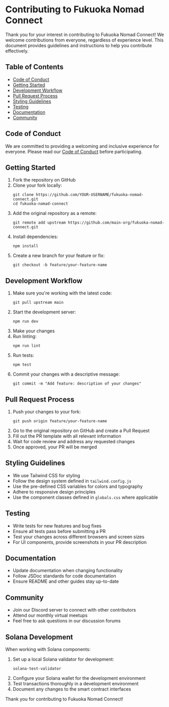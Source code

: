 # Contributing to Fukuoka Nomad Connect

Thank you for your interest in contributing to Fukuoka Nomad Connect! We welcome contributions from everyone, regardless of experience level. This document provides guidelines and instructions to help you contribute effectively.

## Table of Contents

- [Code of Conduct](#code-of-conduct)
- [Getting Started](#getting-started)
- [Development Workflow](#development-workflow)
- [Pull Request Process](#pull-request-process)
- [Styling Guidelines](#styling-guidelines)
- [Testing](#testing)
- [Documentation](#documentation)
- [Community](#community)

## Code of Conduct

We are committed to providing a welcoming and inclusive experience for everyone. Please read our [Code of Conduct](CODE_OF_CONDUCT.md) before participating.

## Getting Started

1. Fork the repository on GitHub
2. Clone your fork locally:
   ```
   git clone https://github.com/YOUR-USERNAME/fukuoka-nomad-connect.git
   cd fukuoka-nomad-connect
   ```
3. Add the original repository as a remote:
   ```
   git remote add upstream https://github.com/main-org/fukuoka-nomad-connect.git
   ```
4. Install dependencies:
   ```
   npm install
   ```
5. Create a new branch for your feature or fix:
   ```
   git checkout -b feature/your-feature-name
   ```

## Development Workflow

1. Make sure you're working with the latest code:
   ```
   git pull upstream main
   ```
2. Start the development server:
   ```
   npm run dev
   ```
3. Make your changes
4. Run linting:
   ```
   npm run lint
   ```
5. Run tests:
   ```
   npm test
   ```
6. Commit your changes with a descriptive message:
   ```
   git commit -m "Add feature: description of your changes"
   ```

## Pull Request Process

1. Push your changes to your fork:
   ```
   git push origin feature/your-feature-name
   ```
2. Go to the original repository on GitHub and create a Pull Request
3. Fill out the PR template with all relevant information
4. Wait for code review and address any requested changes
5. Once approved, your PR will be merged

## Styling Guidelines

- We use Tailwind CSS for styling
- Follow the design system defined in `tailwind.config.js`
- Use the pre-defined CSS variables for colors and typography
- Adhere to responsive design principles
- Use the component classes defined in `globals.css` where applicable

## Testing

- Write tests for new features and bug fixes
- Ensure all tests pass before submitting a PR
- Test your changes across different browsers and screen sizes
- For UI components, provide screenshots in your PR description

## Documentation

- Update documentation when changing functionality
- Follow JSDoc standards for code documentation
- Ensure README and other guides stay up-to-date

## Community

- Join our Discord server to connect with other contributors
- Attend our monthly virtual meetups
- Feel free to ask questions in our discussion forums

## Solana Development

When working with Solana components:

1. Set up a local Solana validator for development:
   ```
   solana-test-validator
   ```
2. Configure your Solana wallet for the development environment
3. Test transactions thoroughly in a development environment
4. Document any changes to the smart contract interfaces

Thank you for contributing to Fukuoka Nomad Connect!

